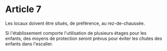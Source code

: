 # Article 7

Les locaux doivent être situés, de préférence, au rez-de-chaussée.

Si l'établissement comporte l'utilisation de plusieurs étages pour les enfants, des moyens de protection seront prévus pour éviter les chutes des enfants dans l'escalier.
